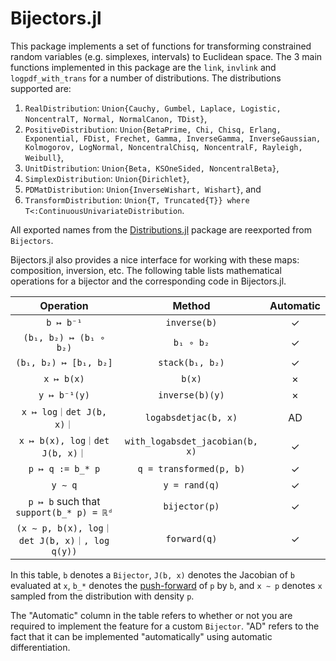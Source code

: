 # Bijectors.jl

This package implements a set of functions for transforming constrained random variables (e.g. simplexes, intervals) to Euclidean space. The 3 main functions implemented in this package are the `link`, `invlink` and `logpdf_with_trans` for a number of distributions. The distributions supported are:

 1. `RealDistribution`: `Union{Cauchy, Gumbel, Laplace, Logistic, NoncentralT, Normal, NormalCanon, TDist}`,
 2. `PositiveDistribution`: `Union{BetaPrime, Chi, Chisq, Erlang, Exponential, FDist, Frechet, Gamma, InverseGamma, InverseGaussian, Kolmogorov, LogNormal, NoncentralChisq, NoncentralF, Rayleigh, Weibull}`,
 3. `UnitDistribution`: `Union{Beta, KSOneSided, NoncentralBeta}`,
 4. `SimplexDistribution`: `Union{Dirichlet}`,
 5. `PDMatDistribution`: `Union{InverseWishart, Wishart}`, and
 6. `TransformDistribution`: `Union{T, Truncated{T}} where T<:ContinuousUnivariateDistribution`.

All exported names from the [Distributions.jl](https://github.com/TuringLang/Bijectors.jl) package are reexported from `Bijectors`.

Bijectors.jl also provides a nice interface for working with these maps: composition, inversion, etc.
The following table lists mathematical operations for a bijector and the corresponding code in Bijectors.jl.

| Operation                                   | Method                          | Automatic |
|:-------------------------------------------:|:-------------------------------:|:---------:|
| `b ↦ b⁻¹`                                   | `inverse(b)`                    | ✓         |
| `(b₁, b₂) ↦ (b₁ ∘ b₂)`                      | `b₁ ∘ b₂`                       | ✓         |
| `(b₁, b₂) ↦ [b₁, b₂]`                       | `stack(b₁, b₂)`                 | ✓         |
| `x ↦ b(x)`                                  | `b(x)`                          | ×         |
| `y ↦ b⁻¹(y)`                                | `inverse(b)(y)`                 | ×         |
| `x ↦ log｜det J(b, x)｜`                      | `logabsdetjac(b, x)`            | AD        |
| `x ↦ b(x), log｜det J(b, x)｜`                | `with_logabsdet_jacobian(b, x)` | ✓         |
| `p ↦ q := b_* p`                            | `q = transformed(p, b)`         | ✓         |
| `y ∼ q`                                     | `y = rand(q)`                   | ✓         |
| `p ↦ b` such that `support(b_* p) = ℝᵈ`     | `bijector(p)`                   | ✓         |
| `(x ∼ p, b(x), log｜det J(b, x)｜, log q(y))` | `forward(q)`                    | ✓         |

In this table, `b` denotes a `Bijector`, `J(b, x)` denotes the Jacobian of `b` evaluated at `x`, `b_*` denotes the [push-forward](https://www.wikiwand.com/en/Pushforward_measure) of `p` by `b`, and `x ∼ p` denotes `x` sampled from the distribution with density `p`.

The "Automatic" column in the table refers to whether or not you are required to implement the feature for a custom `Bijector`. "AD" refers to the fact that it can be implemented "automatically" using automatic differentiation.
